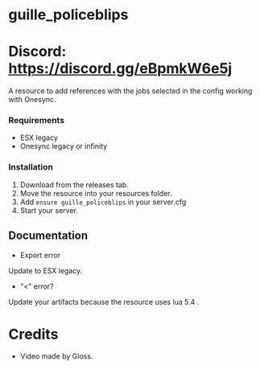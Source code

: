 # guille_policeblips
# Discord: https://discord.gg/eBpmkW6e5j
A resource to add references with the jobs selected in the config working with Onesync.

### Requirements

- ESX legacy
- Onesync legacy or infinity

### Installation
1) Download from the releases tab.
2) Move the resource into your resources folder.
3) Add `ensure guille_policeblips` in your server.cfg
4) Start your server.

## Documentation

- Export error

Update to ESX legacy.

- "<" error?

Update your artifacts because the resource uses lua 5.4 .

# Credits

- Video made by Gloss.
